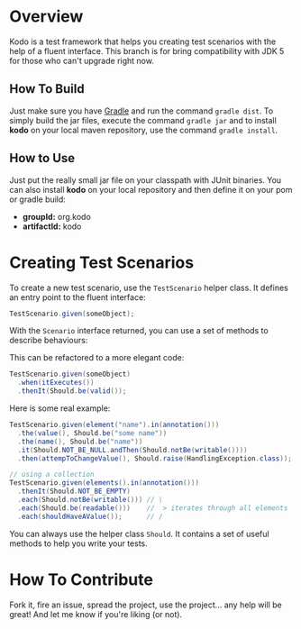 # Overview

Kodo is a test framework that helps you creating test scenarios with the help of a fluent interface. This branch is for bring compatibility with JDK 5 for those who can't upgrade right now.

## How To Build

Just make sure you have [Gradle][] and run the command `gradle dist`. To simply build the jar files, execute the command `gradle jar` and to install **kodo** on your local maven repository, use the command `gradle install`.

## How to Use

Just put the really small jar file on your classpath with JUnit binaries. You can also install **kodo** on your local repository and then define it on your pom or gradle build:

- **groupId:** org.kodo
- **artifactId:** kodo

# Creating Test Scenarios

To create a new test scenario, use the `TestScenario` helper class. It defines an entry point to the fluent interface:

~~~java
TestScenario.given(someObject);
~~~

With the `Scenario` interface returned, you can use a set of methods to describe behaviours:

This can be refactored to a more elegant code:

~~~java
TestScenario.given(someObject)
  .when(itExecutes())
  .thenIt(Should.be(valid());
~~~

Here is some real example:

~~~java
TestScenario.given(element("name").in(annotation()))
  .the(value(), Should.be("some name"))
  .the(name(), Should.be("name"))
  .it(Should.NOT_BE_NULL.andThen(Should.notBe(writable())))
  .then(attempToChangeValue(), Should.raise(HandlingException.class));

// using a collection
TestScenario.given(elements().in(annotation()))
  .thenIt(Should.NOT_BE_EMPTY)
  .each(Should.notBe(writable())) // \
  .each(Should.be(readable()))    //  > iterates through all elements
  .each(shouldHaveAValue());      // /
~~~

You can always use the helper class `Should`. It contains a set of useful methods to help you write your tests.

# How To Contribute

Fork it, fire an issue, spread the project, use the project... any help will be great! And let me know if you're liking (or not).

[gradle]: <http://gradle.org>
